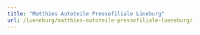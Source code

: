 ```yaml
---
title: "Matthies Autoteile Pressofiliale Lüneburg"
url: /lueneburg/matthies-autoteile-pressofiliale-lueneburg/
---
```

